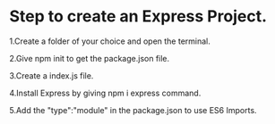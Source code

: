 # Step to create an Express Project.

1.Create a folder of your choice and open the terminal.

2.Give npm init to get the package.json file.

3.Create a index.js file.

4.Install Express by giving npm i express command.

5.Add the "type":"module" in the package.json to use ES6 Imports.
